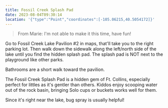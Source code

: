 ```yaml
---
title: Fossil Creek Splash Pad
date: 2023-08-04T09:30:14
location: '{"type":"Point","coordinates":[-105.06215,40.5054172]}'
---
```

>F﻿rom Marie: I'm not able to make it this time, have fun! 

G﻿o to Fossil Creek Lake Pavilion #2 in maps,﻿ that'll take you to the right parking lot. Then walk down the sidewalk along the left/north side of the lake until you find the hidden splash pad. The splash pad is NOT next to the playground like other parks.

Bathrooms are a short walk toward the pavilion. 

The Fossil Creek Splash Pad is a hidden gem of Ft. Collins, especially perfect for littles as it's gentler than others. Kiddos enjoy scooping water out of the rock basin, bringing Solo cups or buckets works well for them.

Since it's right near the lake, bug spray is usually helpful!